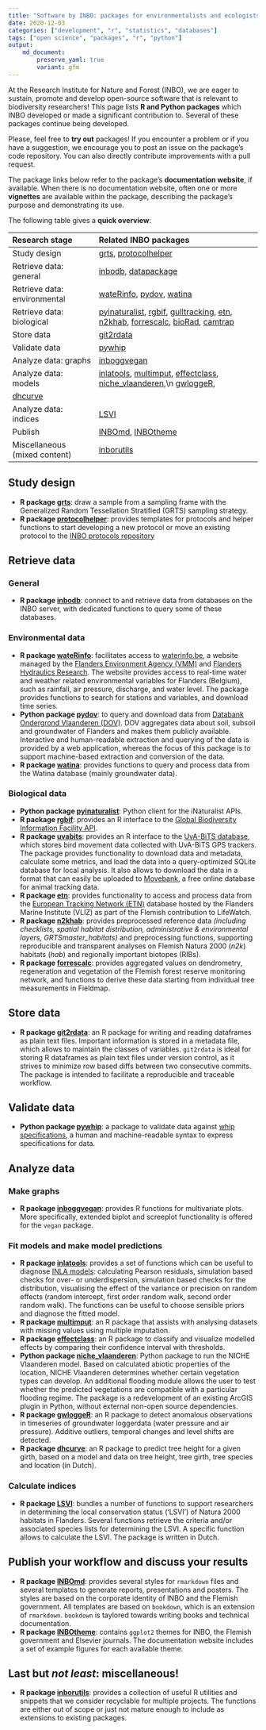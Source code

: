 ```yaml
---
title: "Software by INBO: packages for environmentalists and ecologists!"
date: 2020-12-03
categories: ["development", "r", "statistics", "databases"]
tags: ["open science", "packages", "r", "python"]
output: 
    md_document:
        preserve_yaml: true
        variant: gfm
---
```


At the Research Institute for Nature and Forest (INBO), we are eager to sustain, promote and develop open-source software that is relevant to biodiversity researchers! This page lists **R and Python packages** which INBO developed or made a significant contribution to. Several of these packages continue being developed.

Please, feel free to **try out** packages! If you encounter a problem or if you have a suggestion, we encourage you to post an issue on the package’s code repository. You can also directly contribute improvements with a pull request.

The package links below refer to the package’s **documentation website**, if available. When there is no documentation website, often one or more **vignettes** are available within the package, describing the package’s purpose and demonstrating its use.

The following table gives a **quick overview**:

| Research stage | Related INBO packages |
| :------------- | :-------------------- |
| Study design | [grts](https://github.com/ThierryO/grts), [protocolhelper](https://inbo.github.io/protocolhelper/)  |
| Retrieve data: general | [inbodb](https://inbo.github.io/inbodb/), [datapackage](https://inbo.github.io/datapackage/) |
| Retrieve data: environmental | [wateRinfo](https://ropensci.github.io/wateRinfo/), [pydov](https://pydov.readthedocs.io/), [watina](https://inbo.github.io/watina) |
| Retrieve data: biological | [pyinaturalist](https://pyinaturalist.readthedocs.io/), [rgbif](https://docs.ropensci.org/rgbif/), [gulltracking](https://inbo.github.io/gulltracking/), [etn](https://inbo.github.io/etn/), [n2khab](https://inbo.github.io/n2khab), [forrescalc](https://inbo.github.io/forrescalc/), [bioRad](https://adokter.github.io/bioRad/), [camtrap](https://inbo.github.io/camtrapdp/) |
| Store data | [git2rdata](https://ropensci.github.io/git2rdata/) |
| Validate data | [pywhip](https://inbo.github.io/pywhip/) |
| Analyze data: graphs | [inboggvegan](https://github.com/inbo/inboggvegan) |
| Analyze data: models | [inlatools](https://inlatools.netlify.com/), [multimput](https://github.com/inbo/multimput), [effectclass](https://effectclass.netlify.com), [niche\_vlaanderen](https://inbo.github.io/niche_vlaanderen/),\n [gwloggeR](https://dov-vlaanderen.github.io/groundwater-logger-validation/gwloggeR/docs/articles/gwloggeR.html),
[dhcurve](https://inbo.github.io/dhcurve/)|
| Analyze data: indices | [LSVI](https://inbo.github.io/LSVI) |
| Publish | [INBOmd](https://inbomd.netlify.com/articles/introduction.html), [INBOtheme](https://inbo.github.io/INBOtheme/) |
| Miscellaneous (mixed content) | [inborutils](https://inbo.github.io/inborutils/) |

## Study design

  - **R package [grts](https://github.com/ThierryO/grts)**: draw a
    sample from a sampling frame with the Generalized Random
    Tessellation Stratified (GRTS) sampling strategy.
  - **R package [protocolhelper](https://github.com/inbo/protocolhelper)**:
  provides templates for protocols and helper functions to start developing a 
  new protocol or move an existing protocol to the 
  [INBO protocols repository](https://github.com/inbo/protocols)

## Retrieve data

### General

  - **R package [inbodb](https://inbo.github.io/inbodb)**: connect
    to and retrieve data from databases on the INBO server, with
    dedicated functions to query some of these databases.

### Environmental data

  - **R package [wateRinfo](https://ropensci.github.io/wateRinfo/)**:
    facilitates access to [waterinfo.be](https://www.waterinfo.be/), a
    website managed by the [Flanders Environment Agency
    (VMM)](https://en.vmm.be/) and [Flanders Hydraulics
    Research](https://www.waterbouwkundiglaboratorium.be/). The website
    provides access to real-time water and weather related environmental
    variables for Flanders (Belgium), such as rainfall, air pressure,
    discharge, and water level. The package provides functions to search
    for stations and variables, and download time series.
  - **Python package [pydov](https://pydov.readthedocs.io/)**: to query
    and download data from [Databank Ondergrond Vlaanderen
    (DOV)](https://www.dov.vlaanderen.be/). DOV aggregates data about
    soil, subsoil and groundwater of Flanders and makes them publicly
    available. Interactive and human-readable extraction and querying of
    the data is provided by a web application, whereas the focus of this
    package is to support machine-based extraction and conversion of the
    data.
  - **R package [watina](https://inbo.github.io/watina)**: provides
    functions to query and process data from the Watina database (mainly
    groundwater data).

### Biological data

  - **Python package
    [pyinaturalist](https://github.com/inbo/pyinaturalist)**: Python
    client for the iNaturalist APIs.
  - **R package [rgbif](https://docs.ropensci.org/rgbif/)**: provides
    an R interface to the [Global Biodiversity Information Facility API](https://www.gbif.org/developer/summary).
  - **R package [uvabits](https://inbo.github.io/uvabits/)**: provides
    an R interface to the [UvA-BiTS database](http://www.uva-bits.nl/),
    which stores bird movement data collected with UvA-BiTS GPS
    trackers. The package provides functionality to download data and
    metadata, calculate some metrics, and load the data into a
    query-optimized SQLite database for local analysis. It also allows
    to download the data in a format that can easily be uploaded to
    [Movebank](https://www.movebank.org/), a free online database for
    animal tracking data.
  - **R package [etn](https://inbo.github.io/etn/)**: provides
    functionality to access and process data from the [European Tracking
    Network (ETN)](http://www.lifewatch.be/etn/) database hosted by the
    Flanders Marine Institute (VLIZ) as part of the Flemish contribution
    to LifeWatch.
  - **R package [n2khab](https://inbo.github.io/n2khab)**: provides
    preprocessed reference data *(including checklists, spatial habitat
    distribution, administrative & environmental layers,
    GRTSmaster\_habitats)* and preprocessing functions, supporting
    reproducible and transparent analyses on Flemish Natura 2000 (*n2k*)
    habitats (*hab*) and regionally important biotopes (RIBs).
  - **R package [forrescalc](https://inbo.github.io/forrescalc/)**:
    provides aggregated values on dendrometry, regeneration and
    vegetation of the Flemish forest reserve monitoring network, and
    functions to derive these data starting from individual tree
    measurements in Fieldmap.

## Store data

  - **R package [git2rdata](https://inbo.github.io/git2rdata/)**: an R
    package for writing and reading dataframes as plain text files.
    Important information is stored in a metadata file, which allows to
    maintain the classes of variables. `git2rdata` is ideal for storing
    R dataframes as plain text files under version control, as it
    strives to minimize row based diffs between two consecutive commits.
    The package is intended to facilitate a reproducible and traceable
    workflow.

## Validate data

  - **Python package [pywhip](https://inbo.github.io/pywhip/)**: a
    package to validate data against [whip
    specifications](https://github.com/inbo/whip), a human and
    machine-readable syntax to express specifications for data.

## Analyze data

### Make graphs

  - **R package [inboggvegan](https://github.com/inbo/inboggvegan)**:
    provides R functions for multivariate plots. More specifically,
    extended biplot and screeplot functionality is offered for the
    `vegan` package.

### Fit models and make model predictions

  - **R package [inlatools](https://inlatools.netlify.com/)**: provides
    a set of functions which can be useful to diagnose [INLA
    models](http://www.r-inla.org/): calculating Pearson residuals,
    simulation based checks for over- or underdispersion, simulation
    based checks for the distribution, visualising the effect of the
    variance or precision on random effects (random intercept, first
    order random walk, second order random walk). The functions can be
    useful to choose sensible priors and diagnose the fitted model.
  - **R package [multimput](https://github.com/inbo/multimput)**: an R
    package that assists with analysing datasets with missing values
    using multiple imputation.
  - **R package [effectclass](https://effectclass.netlify.com)**: an R
    package to classify and visualize modelled effects by comparing
    their confidence interval with thresholds.
  - **Python package
    [niche\_vlaanderen](https://inbo.github.io/niche_vlaanderen/)**:
    Python package to run the NICHE Vlaanderen model. Based on
    calculated abiotic properties of the location, NICHE Vlaanderen
    determines whether certain vegetation types can develop. An
    additional flooding module allows the user to test whether the
    predicted vegetations are compatible with a particular flooding
    regime. The package is a redevelopment of an existing ArcGIS plugin
    in Python, without external non-open source dependencies.
  - **R package [gwloggeR](https://dov-vlaanderen.github.io/groundwater-logger-validation/gwloggeR/docs/articles/gwloggeR.html)**: an R
    package to detect anomalous observations in timeseries of groundwater loggerdata (water pressure and air pressure). Additive outliers, temporal changes and level shifts are detected.
  - **R package [dhcurve](https://inbo.github.io/dhcurve/)**: an R
    package to predict tree height for a given girth, based on a model and data
    on tree height, tree girth, tree species and location (in Dutch).


### Calculate indices

  - **R package [LSVI](https://inbo.github.io/LSVI)**: bundles a number
    of functions to support researchers in determining the local
    conservation status (‘LSVI’) of Natura 2000 habitats in Flanders.
    Several functions retrieve the criteria and/or associated species
    lists for determining the LSVI. A specific function allows to
    calculate the LSVI. The package is written in Dutch.

## Publish your workflow and discuss your results

  - **R package
    [INBOmd](https://inbomd.netlify.com/articles/introduction.html)**:
    provides several styles for `rmarkdown` files and several templates
    to generate reports, presentations and posters. The styles are based
    on the corporate identity of INBO and the Flemish government. All
    templates are based on `bookdown`, which is an extension of
    `rmarkdown`. `bookdown` is taylored towards writing books and
    technical documentation.
  - **R package [INBOtheme](https://inbo.github.io/INBOtheme/)**:
    contains `ggplot2` themes for INBO, the Flemish government and
    Elsevier journals. The documentation website includes a set of
    example figures for each available theme.

## Last but *not least*: miscellaneous\!

  - **R package [inborutils](https://inbo.github.io/inborutils/)**:
    provides a collection of useful R utilities and snippets that we
    consider recyclable for multiple projects. The functions are either
    out of scope or just not mature enough to include as extensions to
    existing packages.
